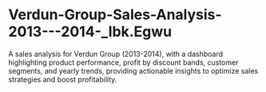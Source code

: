 # Verdun-Group-Sales-Analysis-2013---2014-_Ibk.Egwu
A sales analysis for Verdun Group (2013-2014), with a dashboard highlighting product performance, profit by discount bands, customer segments, and yearly trends, providing actionable insights to optimize sales strategies and boost profitability.
